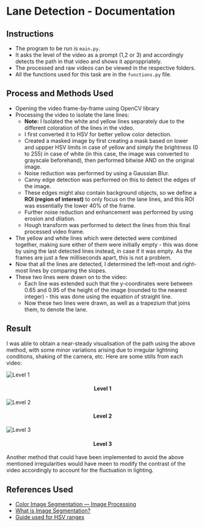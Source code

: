 # Lane Detection - Documentation

## Instructions 

- The program to be run is `main.py`.
- It asks the level of the video as a prompt (1,2 or 3) and accordingly detects the path in that video and shows it approppriately.
- The processed and raw videos can be viewed in the respective folders. 
- All the functions used for this task are in the `functions.py` file.

## Process and Methods Used
- Opening the video frame-by-frame using OpenCV library 
- Processing the video to isolate the lane lines: 
  - **Note:** I Isolated the white and yellow lines separately due to the different coloration of the lines in the video.
  - I first converted it to HSV for better yellow color detection.
  - Created a masked image by first creating a mask based on lower and uppper HSV limits in case of yellow and simply the brightness (0 to 255) in case of white (in this case, the image was converted to grayscale beforehand), then performed bitwise AND on the original image.
  - Noise reduction was performed by using a Gaussian Blur.
  - Canny edge detection was performed on this to detect the edges of the image.
  - These edges might also contain background objects, so we define a **ROI (region of interest)** to only focus on the lane lines, and this ROI was essentially the lower 40% of the frame.
  - Further noise reduction and enhancement was performed by using erosion and dilation.
  - Hough transform was performed to detect the lines from this final processed video frame.
- The yellow and white lines which were detected were combined together, making sure either of them were initially empty - this was done by using the last detected lines instead, in case if it was empty. As the frames are just a few milliseconds apart, this is not a problem.
- Now that all the lines are detected, I determined the left-most and right-most lines by comparing the slopes. 
- These two lines were drawn on to the video: 
  - Each line was extended such that the y-coordinates were between 0.65 and 0.95 of the height of the image (rounded to the nearest integer) - this was done using the equation of straight line. 
  - Now these two lines were drawn, as well as a trapezium that joins them, to denote the lane.


## Result 
 I was able to obtain a near-steady visualisation of the path using the above method, with some minor variations arising due to irregular lightning conditions, shaking of the camera, etc. 
 Here are some stills from each video: 

![Level 1](https://github.com/ashwinpra/swarm-tasks/tree/master/4-lane-detection/results/level1.png)
<h4 align="center">Level 1</h4>


![Level 2](https://github.com/ashwinpra/swarm-tasks/tree/master/4-lane-detection/results/level2.png)
<h4 align="center">Level 2</h4>

![Level 3](https://github.com/ashwinpra/swarm-tasks/tree/master/4-lane-detection/results/level3.png)

<h4 align="center">Level 3</h4>

Another method that could have been implemented to avoid the above mentioned irregularities would have meen to modify the contrast of the video accordingly to account for the fluctuation in lighting.



## References Used

- [Color Image Segmentation — Image Processing](https://mattmaulion.medium.com/color-image-segmentation-image-processing-4a04eca25c0)
- [What is Image Segmentation?](https://www.analytixlabs.co.in/blog/what-is-image-segmentation/)
- [Guide used for HSV ranges](https://stackoverflow.com/questions/36817133/identifying-the-range-of-a-color-in-hsv-using-opencv#:~:text=for%20example%20yellow%20has%20hue,go%20away%20from%20perfect%20yellow.)
